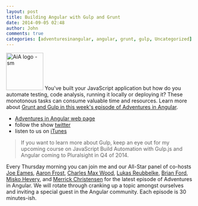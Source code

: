 ```yaml
---
layout: post
title: Building Angular with Gulp and Grunt
date: 2014-09-05 02:48
author: John
comments: true
categories: [adventuresinangular, angular, grunt, gulp, Uncategorized]
---
```

<p><a href="http://adventuresinangular.com"><img src="http://images.johnpapa.net/wp-content/uploads/2014/08/AiA-logo-sm.png" alt="AiA logo - sm" width="100" height="101" class="alignleft size-full wp-image-32351" /></a> You've built your JavaScript application but how do you automate testing, code analysis, running it locally or deploying it? These monotonous tasks can consume valuable time and resources. Learn more about <a href="http://devchat.tv/adventures-in-angular/006-aia-build-processes">Grunt and Gulp in this week's episode of Adventures in Angular</a>.</p>

<ul>
<li><a href="http://adventuresinangular.com">Adventures in Angular web page</a></li>
<li>follow the show <a href="https://twitter.com/angularpodcast">twitter</a></li>
<li>listen to us on <a href="https://itunes.apple.com/us/podcast/adventures-in-angular/id907361052">iTunes</a></li>
</ul>

<blockquote>
  <p>If you want to learn more about Gulp, keep an eye out for my upcoming course on JavaScript Build Automation with Gulp.js and Angular coming to Pluralsight in Q4 of 2014.</p>
</blockquote>

<p>Every Thursday morning you can join me and our All-Star panel of co-hosts <a href="https://twitter.com/josepheames">Joe Eames</a>, <a href="https://twitter.com/js_dev">Aaron Frost</a>, <a href="https://twitter.com/cmaxw">Charles Max Wood</a>, <a href="https://twitter.com/simpulton">Lukas Reubbelke</a>, <a href="https://twitter.com/briantford">Brian Ford</a>, <a href="https://twitter.com/mhevery">Misko Hevery</a>, and <a href="https://twitter.com/iammerrick">Merrick Christensen</a> for the latest episode of Adventures in Angular. We will rotate through cranking up a topic amongst ourselves and inviting a special guest in the Angular community. Each episode is 30 minutes-ish.</p>

